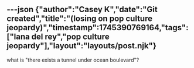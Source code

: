 ---json
{"author":"Casey K","date":"Git created","title":"(losing on pop culture jeopardy)","timestamp":1745390769164,"tags":["lana del rey","pop culture jeopardy"],"layout":"layouts/post.njk"}
---
what is &#x22;there exists a tunnel under ocean boulevard&#x22;?

